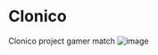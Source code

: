 # Clonico
Clonico project gamer match 
![image](https://github.com/user-attachments/assets/bfc1bca5-b7dc-4411-a009-ea9367ea4857)
